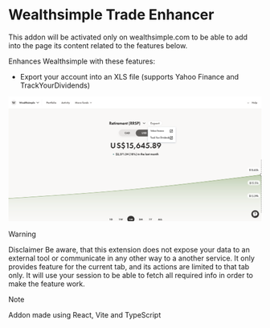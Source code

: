 # Wealthsimple Trade Enhancer

This addon will be activated only on wealthsimple.com to be able to add into the page its content related to the features below.

Enhances Wealthsimple with these features:
- Export your account into an XLS file (supports Yahoo Finance and TrackYourDividends)

![screenshot](./screenshot.png)

> [!WARNING]
> Disclaimer
> Be aware, that this extension does not expose your data to an external tool or communicate in any other way to a another service. It only provides feature for the current tab, and its actions are limited to that tab only. It will use your session to be able to fetch all required info in order to make the feature work.

> [!NOTE]
> Addon made using React, Vite and TypeScript
